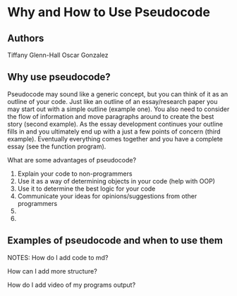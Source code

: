 Why and How to Use Pseudocode
=============================

Authors
---------
Tiffany Glenn-Hall
Oscar Gonzalez

Why use pseudocode?
-------------------
Pseudocode may sound like a generic concept, but you can think of it as an outline of your code. Just like an outline of an essay/research paper you may start out with a simple outline (example one). You also need to consider the flow of information and move paragraphs around to create the best story (second example). As the essay development continues your outline fills in and you ultimately end up with a just a few points of concern (third example). Eventually everything comes together and you have a complete essay (see the function program).

What are some advantages of pseudocode?
<ol>
  <li>Explain your code to non-programmers</li>
  <li>Use it as a way of determining objects in your code (help with OOP)</li>
  <li>Use it to determine the best logic for your code</li>
  <li>Communicate your ideas for opinions/suggestions from other programmers</li>
  <li></li>
  <li></li>
</ol>


Examples of pseudocode and when to use them
-------------------------------------------


NOTES:
How do I add code to md?

How can I add more structure?

How do I add video of my programs output?
